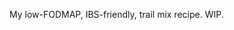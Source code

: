 My low-FODMAP, IBS-friendly, trail mix recipe. WIP.
<!--stackedit_data:
eyJoaXN0b3J5IjpbNDYzODA0MzI2XX0=
-->